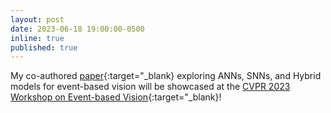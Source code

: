 ```yaml
---
layout: post
date: 2023-06-18 19:00:00-0500
inline: true
published: true
---
```

My co-authored [paper](https://openaccess.thecvf.com/content/CVPR2023W/EventVision/html/Kosta_Live_Demonstration_ANN_vs_SNN_vs_Hybrid_Architectures_for_Event-Based_CVPRW_2023_paper.html){:target="\_blank} exploring ANNs, SNNs, and Hybrid models for event-based vision will be showcased at the [CVPR 2023 Workshop on Event-based Vision](https://tub-rip.github.io/eventvision2023/){:target="\_blank}!

